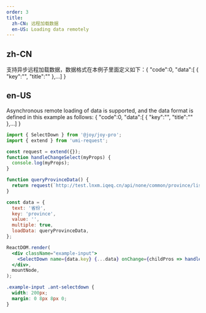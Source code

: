 ```yaml
---
order: 3
title:
  zh-CN: 远程加载数据
  en-US: Loading data remotely
---
```


## zh-CN

支持异步远程加载数据，数据格式在本例子里面定义如下：{ "code":0, "data":[ { "key":"", "title":"" },...] }

## en-US

Asynchronous remote loading of data is supported, and the data format is defined in this example as follows: { "code":0, "data":[ { "key":"", "title":"" },...] }

```jsx
import { SelectDown } from '@joy/joy-pro';
import { extend } from 'umi-request';

const request = extend({});
function handleChangeSelect(myProps) {
  console.log(myProps);
}

function queryProvinceData() {
  return request(`http://test.lnxm.iqeq.cn/api/none/common/province/list`);
}

const data = {
  text: '省份',
  key: 'province',
  value: '',
  multiple: true,
  loadData: queryProvinceData,
};

ReactDOM.render(
  <div className="example-input">
    <SelectDown name={data.key} {...data} onChange={childPros => handleChangeSelect(childPros)} />
  </div>,
  mountNode,
);
```

```css
.example-input .ant-selectdown {
  width: 200px;
  margin: 0 8px 8px 0;
}
```
